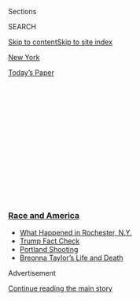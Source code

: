 <div id="app">

<div>

<div>

<div>

<div class="NYTAppHideMasthead css-1q2w90k e1suatyy0">

<div class="section css-ui9rw0 e1suatyy2">

<div class="css-eph4ug er09x8g0">

<div class="css-6n7j50">

</div>

<span class="css-1dv1kvn">Sections</span>

<div class="css-10488qs">

<span class="css-1dv1kvn">SEARCH</span>

</div>

[Skip to content](#site-content)[Skip to site index](#site-index)

</div>

<div id="masthead-section-label" class="css-1wr3we4 eaxe0e00">

[New
York](https://www.nytimes3xbfgragh.onion/section/nyregion)

</div>

<div class="css-10698na e1huz5gh0">

</div>

</div>

<div id="masthead-bar-one" class="section hasLinks css-15hmgas e1csuq9d3">

<div class="css-uqyvli e1csuq9d0">

</div>

<div class="css-1uqjmks e1csuq9d1">

</div>

<div class="css-9e9ivx">

[](https://myaccount.nytimes3xbfgragh.onion/auth/login?response_type=cookie&client_id=vi)

</div>

<div class="css-1bvtpon e1csuq9d2">

[Today’s
Paper](https://www.nytimes3xbfgragh.onion/section/todayspaper)

</div>

</div>

</div>

</div>

<div data-aria-hidden="false">

<div id="site-content" data-role="main">

<div>

<div class="css-1aor85t" style="opacity:0.000000001;z-index:-1;visibility:hidden">

<div class="css-1hqnpie">

<div class="css-epjblv">

<span class="css-17xtcya">[New
York](/section/nyregion)</span><span class="css-x15j1o">|</span><span class="css-fwqvlz">Daniel
Prude’s Death: Police Silence and Accusations of a
Cover-Up</span>

</div>

<div class="css-k008qs">

<div class="css-1iwv8en">

<span class="css-18z7m18"></span>

<div>

</div>

</div>

<span class="css-1n6z4y">https://nyti.ms/2Z3h7GD</span>

<div class="css-1705lsu">

<div class="css-4xjgmj">

<div class="css-4skfbu" data-role="toolbar" data-aria-label="Social Media Share buttons, Save button, and Comments Panel with current comment count" data-testid="share-tools">

  - 
  - 
  - 
  - 
    
    <div class="css-6n7j50">
    
    </div>

  - 

</div>

</div>

</div>

</div>

</div>

</div>

<div class="css-13pd83m">

<div class="css-l9svim">

### [<span class="css-pa1jbp"><span class="css-1rxm0ex">Race and</span><span class="css-1rxm0ex"> America</span></span>](https://www.nytimes3xbfgragh.onion/news-event/george-floyd-protests-minneapolis-new-york-los-angeles?name=styln-george-floyd&region=TOP_BANNER&block=storyline_menu_recirc&action=click&pgtype=Article&impression_id=e8adb670-f277-11ea-882a-edf7a22bd498&variant=undefined)

  - <span class="css-ousu42">[What Happened in Rochester,
    N.Y.](https://www.nytimes3xbfgragh.onion/2020/09/04/nyregion/rochester-police-daniel-prude.html?name=styln-george-floyd&region=TOP_BANNER&block=storyline_menu_recirc&action=click&pgtype=Article&impression_id=e8adb671-f277-11ea-882a-edf7a22bd498&variant=undefined)</span>
  - <span class="css-ousu42">[Trump Fact
    Check](https://www.nytimes3xbfgragh.onion/2020/09/01/us/politics/trump-fact-check-protests.html?name=styln-george-floyd&region=TOP_BANNER&block=storyline_menu_recirc&action=click&pgtype=Article&impression_id=e8adb672-f277-11ea-882a-edf7a22bd498&variant=undefined)</span>
  - <span class="css-ousu42">[Portland
    Shooting](https://www.nytimes3xbfgragh.onion/2020/08/30/us/portland-shooting-explained.html?name=styln-george-floyd&region=TOP_BANNER&block=storyline_menu_recirc&action=click&pgtype=Article&impression_id=e8adb673-f277-11ea-882a-edf7a22bd498&variant=undefined)</span>
  - <span class="css-ousu42">[Breonna Taylor’s Life and
    Death](https://www.nytimes3xbfgragh.onion/2020/08/30/us/breonna-taylor-police-killing.html?name=styln-george-floyd&region=TOP_BANNER&block=storyline_menu_recirc&action=click&pgtype=Article&impression_id=e8addd80-f277-11ea-882a-edf7a22bd498&variant=undefined)</span>

</div>

</div>

<div id="top-wrapper" class="css-1sy8kpn">

<div id="top-slug" class="css-l9onyx">

Advertisement

</div>

[Continue reading the main
story](#after-top)

<div class="ad top-wrapper" style="text-align:center;height:100%;display:block;min-height:250px">

<div id="top" class="place-ad" data-position="top" data-size-key="top">

</div>

</div>

<div id="after-top">

</div>

</div>

<div>

<div id="sponsor-wrapper" class="css-1hyfx7x">

<div id="sponsor-slug" class="css-19vbshk">

Supported by

</div>

[Continue reading the main
story](#after-sponsor)

<div id="sponsor" class="ad sponsor-wrapper" style="text-align:center;height:100%;display:block">

</div>

<div id="after-sponsor">

</div>

</div>

<div class="css-186x18t">

</div>

<div class="css-1vkm6nb ehdk2mb0">

# Daniel Prude’s Death: Police Silence and Accusations of a Cover-Up

</div>

The police in Rochester, N.Y., treated the death of Mr. Prude as a drug
overdose. The case drew scrutiny when footage showed that he had been
pinned down and hooded by officers.

<div class="css-79elbk" data-testid="photoviewer-wrapper">

<div class="css-z3e15g" data-testid="photoviewer-wrapper-hidden">

</div>

<div class="css-1a48zt4 ehw59r15" data-testid="photoviewer-children">

![<span class="css-16f3y1r e13ogyst0" data-aria-hidden="true">A memorial
for Daniel Prude was set up this week in Rochester, N.Y., near the
location where he was taken into police custody. He died in
March.</span><span class="css-cnj6d5 e1z0qqy90" itemprop="copyrightHolder"><span class="css-1ly73wi e1tej78p0">Credit...</span><span><span>Joshua
Rashaad McFadden for The New York
Times</span></span></span>](https://static01.graylady3jvrrxbe.onion/images/2020/09/04/nyregion/04rochester/04rochester-articleLarge.jpg?quality=75&auto=webp&disable=upscale)

</div>

</div>

<div class="css-18e8msd">

<div class="css-vp77d3 epjyd6m0">

<div class="css-1baulvz">

By [<span class="css-1baulvz" itemprop="name">Michael
Wilson</span>](https://www.nytimes3xbfgragh.onion/by/michael-wilson),
[<span class="css-1baulvz" itemprop="name">Jesse
McKinley</span>](https://www.nytimes3xbfgragh.onion/by/jesse-mckinley),
[<span class="css-1baulvz" itemprop="name">Luis
Ferré-Sadurní</span>](https://www.nytimes3xbfgragh.onion/by/luis-ferre-sadurni),
[<span class="css-1baulvz" itemprop="name">Troy
Closson</span>](https://www.nytimes3xbfgragh.onion/by/troy-closson) and
[<span class="css-1baulvz last-byline" itemprop="name">Sarah Maslin
Nir</span>](https://www.nytimes3xbfgragh.onion/by/sarah-maslin-nir)

</div>

</div>

  - 
    
    <div class="css-ld3wwf e16638kd2">
    
    Published Sept. 4, 2020Updated Sept. 8,
    2020
    
    </div>

  - 
    
    <div class="css-4xjgmj">
    
    <div class="css-pvvomx" data-role="toolbar" data-aria-label="Social Media Share buttons, Save button, and Comments Panel with current comment count" data-testid="share-tools">
    
      - 
      - 
      - 
      - 
        
        <div class="css-6n7j50">
        
        </div>
    
      - 
    
    </div>
    
    </div>

</div>

</div>

<div class="section meteredContent css-1r7ky0e" name="articleBody" itemprop="articleBody">

<div class="css-1fanzo5 StoryBodyCompanionColumn">

<div class="css-53u6y8">

In the minutes after Daniel Prude’s heart briefly stopped during a
struggle with officers who had [pulled a hood over his
head](https://www.nytimes3xbfgragh.onion/2020/09/03/nyregion/daniel-prude-police-rochester.html),
an unofficial police narrative took hold: He had suffered a drug
overdose.

That account hardened when the [police chief in Rochester,
N.Y.,](https://www.nytimes3xbfgragh.onion/2020/09/08/nyregion/rochester-police-chief-resigns-prude.html)
told the mayor that a man in custody was in the hospital after taking
PCP, or angel dust.

Mr. Prude died a week later, on March 30, but the Rochester police
department offered no public comment in response, continuing to treat
his death as an overdose. An extended period of silence followed,
beginning in Rochester and leading all the way to the state capital. It
ended this week with deepening scrutiny of the long-overlooked case and
accusations from Mr. Prude’s family that the city and state have engaged
in a cover-up.

Mr. Prude’s death drew national attention on Wednesday after his family
released police body camera footage, obtained through a public records
request, that showed Mr. Prude surrounded by police officers, naked,
handcuffed and held facedown in the street, wearing the hood.

</div>

</div>

<div class="css-1fanzo5 StoryBodyCompanionColumn">

<div class="css-53u6y8">

He was under the influence of PCP, and having a psychotic episode. Mr.
Prude seemed lucid at times but at other points asked for money or a
gun. He did not resist arrest and was unarmed.

The Rochester police chief this week denied that he and the department
had misled the public. But an examination by The New York Times of the
official response to Mr. Prude’s death shows that police and city
officials in Rochester withheld information about their handling of the
case.

When Mr. Prude died, the police issued no news release. No publicity
followed a county autopsy in mid-April that determined that the manner
of death was homicide, and found that Mr. Prude, 41, had suffered
“complications of asphyxia,” with the PCP a contributing factor.

An internal investigation in late April quickly cleared the officers
involved of any wrongdoing; its findings were never disclosed. ([The
seven officers involved were suspended only on
Thursday](https://www.nytimes3xbfgragh.onion/2020/09/03/nyregion/daniel-prude-police-rochester.html).)

Despite a national debate over race and law enforcement, state officials
made little effort to bring attention to Mr. Prude’s death. The state
attorney general’s office did not disclose that it was investigating the
case until this week, though it said it does not generally announce such
inquiries until they are concluded.

</div>

</div>

<div class="css-1fanzo5 StoryBodyCompanionColumn">

<div class="css-53u6y8">

Gov. Andrew M. Cuomo’s only public mention of the case before this week
came on July 15, three months after a county medical examiner had ruled
it a homicide, when the governor issued an order [formally declaring
that the attorney general had
jurisdiction](https://www.governor.ny.gov/news/no-14735-amendment-executive-order-147-special-prosecutor-investigate-and-prosecute-matters).

<div class="css-79elbk" data-testid="photoviewer-wrapper">

<div class="css-z3e15g" data-testid="photoviewer-wrapper-hidden">

</div>

<div class="css-1a48zt4 ehw59r15" data-testid="photoviewer-children">

<div class="css-zgakxe erfvjey0">

<span class="css-1ly73wi e1tej78p0">Image</span>

<div class="css-zjzyr8">

<div data-testid="lazyimage-container" style="height:533.6px">

</div>

</div>

</div>

<span class="css-16f3y1r e13ogyst0" data-aria-hidden="true">Mr.
Prude</span><span class="css-cnj6d5 e1z0qqy90" itemprop="copyrightHolder"><span class="css-1ly73wi e1tej78p0">Credit...</span><span>via
Prude Family</span></span>

</div>

</div>

And even as the nation erupted in outrage over the death of George
Floyd, a Black man who died in Minneapolis after a police officer held a
knee to his neck, New Yorkers were kept in the dark about another death
in police custody.

Days after Mr. Floyd’s death, state prosecutors asked a City of
Rochester lawyer to withhold body camera footage from the public because
releasing such evidence would interfere with the office’s investigation,
the mayor’s office said on Thursday.

The attorney general’s office denied this, noting that the city and the
Rochester police department were “free to move forward with their own
investigation.” Rochester city officials, however, repeated their
assertion on Friday.

A combination of factors may have ultimately caused Mr. Prude’s death,
according to the medical examiner’s report. But the release by Mr.
Prude’s family of officers’ body camera footage from that night —
showing a naked Black man, handcuffed and hooded in the falling snow —
radically complicated the police narrative.

His death added another name to the list of Black people, including Mr.
Floyd and Breonna Taylor, who lost their lives after police encounters,
leading to unrest in the nation’s streets and providing a potent issue
in the 2020 presidential election.

</div>

</div>

<div class="css-1fanzo5 StoryBodyCompanionColumn">

<div class="css-53u6y8">

Protesters have taken to the streets of Rochester every night since the
video was made public on Wednesday. They have grown in intensity, with
the police using pepper spray to disperse crowds on Thursday.

On Friday night, what began as a peaceful rally at Martin Luther King
Jr. Memorial Park took a violent turn. Protesters marching past
restaurants [overturned tables and threw furniture and
bottles](https://twitter.com/ScooterCasterNY/status/1302060108898357257)
as diners scattered. Police officers in riot gear responded to the
chaotic scene with pepper spray and orders to disperse.

Later, as protesters paused at the intersection of East Avenue and
Alexander Street at about 1:20 a.m. Saturday, two cars drove into the
crowd, knocking at least two people to the ground. In videos shared on
Twitter, the driver of at least one car can be seen spraying
demonstrators with chemicals and racing away.

</div>

</div>

<div class="css-cfo9c3">

</div>

<div class="css-1fanzo5 StoryBodyCompanionColumn">

<div class="css-53u6y8">

Events in the case began on March 22, when Mr. Prude, a father of five
from Chicago, arrived at his brother’s home in Rochester. He had been
kicked off an Amtrak train in Buffalo, about 75 miles to the west, and
he appeared deeply troubled, seeming to hallucinate and trying to hurt
himself by jumping down a flight of stairs, family members said.

His brother, Joe Prude, had him hospitalized that very day for
evaluation, but the hospital released him hours later.

</div>

</div>

<div class="css-79elbk" data-testid="photoviewer-wrapper">

<div class="css-z3e15g" data-testid="photoviewer-wrapper-hidden">

</div>

<div class="css-1a48zt4 ehw59r15" data-testid="photoviewer-children">

![<span class="css-16f3y1r e13ogyst0" data-aria-hidden="true">Footage
from a police body camera shows an officer placing a hood over Mr.
Prude’s
head.</span><span class="css-cnj6d5 e1z0qqy90" itemprop="copyrightHolder"><span class="css-1ly73wi e1tej78p0">Credit...</span><span>Rochester
Police Department, via Associated
Press</span></span>](https://static01.graylady3jvrrxbe.onion/images/2020/09/04/nyregion/04rochester-03/04rochester-03-articleLarge.jpg?quality=75&auto=webp&disable=upscale)

</div>

</div>

<div class="css-1fanzo5 StoryBodyCompanionColumn">

<div class="css-53u6y8">

In the early hours of March 23, Mr. Prude ran from his brother’s home in
just a tank top and long underwear on a freezing night. A short time
later, officers responded to a 911 call of a naked man who was ranting
in the streets and telling at least one passing stranger that he had the
coronavirus.

</div>

</div>

<div class="css-1fanzo5 StoryBodyCompanionColumn">

<div class="css-53u6y8">

Officers arrived and handcuffed Mr. Prude without incident as he sat in
the street. Between prayers and profanities, and demands for money or a
cigarette — or a gun — he spat on the street, ignoring officers’
commands to stop, the footage shows. An officer draped a mesh hood —
[known as a spit
sock](https://www.nytimes3xbfgragh.onion/2020/09/03/nyregion/spit-hoods-police.html)
— over his head, and he became more agitated, attempting to rise to his
feet.

Officers pinned him to the ground, and his pleas turned into muffled
gurgles inside the hood, then stopped altogether.

An ambulance arrived, and a paramedic performed chest compressions. Mr.
Prude was in cardiac distress — or “coded,” in medical jargon. One of
the paramedics stood up and addressed the officers.

“So, PCP can cause what we call ‘excited delirium,’” she said, as
recorded on an officer’s body camera. “I guarantee you that’s how he
coded. It’s not you guys’ fault. You’ve got to keep yourselves safe.”

No one disagreed.

</div>

</div>

<div class="css-79elbk" data-testid="photoviewer-wrapper">

<div class="css-z3e15g" data-testid="photoviewer-wrapper-hidden">

</div>

<div class="css-1a48zt4 ehw59r15" data-testid="photoviewer-children">

<div class="css-1xdhyk6 erfvjey0">

<span class="css-1ly73wi e1tej78p0">Image</span>

<div class="css-zjzyr8">

<div data-testid="lazyimage-container" style="height:290px">

</div>

</div>

</div>

<span class="css-16f3y1r e13ogyst0" data-aria-hidden="true">Mayor Lovely
Warren of Rochester said the city’s police chief did not inform her of
the actions taken to restrain Mr. Prude. The chief this week denied that
he or the Police Department had engaged in a
cover-up.</span><span class="css-cnj6d5 e1z0qqy90" itemprop="copyrightHolder"><span class="css-1ly73wi e1tej78p0">Credit...</span><span>Joshua
Rashaad McFadden for The New York Times</span></span>

</div>

</div>

<div class="css-1fanzo5 StoryBodyCompanionColumn">

<div class="css-53u6y8">

Later that day, the Rochester police chief, La’Ron Singletary, told
Lovely Warren, the mayor, “that Mr. Prude had an apparent drug overdose
while in custody,” Ms. Warren said in a statement this week. “Chief
Singletary never informed Mayor Warren of the actions his officers took
to forcibly restrain Mr. Prude,” the statement said.

</div>

</div>

<div class="css-1fanzo5 StoryBodyCompanionColumn">

<div class="css-53u6y8">

The Rochester Police Department did not return repeated calls and emails
for comment on Friday. Chief Singletary insisted on Wednesday that the
police were not hiding anything.

“I know that there is a rhetoric that is out there that this is a
cover-up,” the chief said. “This is not a cover-up.”

While Mr. Prude was in the hospital, his brother — forbidden to visit
because of concerns over the coronavirus — could find out little about
his condition.

He called a lawyer’s office, and on April 3, the family filed an open
records request with the Rochester Police Department seeking footage
from the body cameras and a request that any evidence in the encounter
with Mr. Prude be preserved, according to the lawyer, Elliot Shields.

Letitia James, the state attorney general, learned of the case on April
16, after her office was informed by the county district attorney of the
preliminary autopsy report that showed asphyxiation was a cause of
death. Ms. James’s office took over the case by April 21 and began an
investigation.

The Rochester police were already closing their own internal
investigation, interviewing the officers involved and reviewing their
body camera footage. It concluded on April 27: “Based upon the
investigation, the officers’ actions and conduct displayed when dealing
with Prude appear to be appropriate and consistent with their training.”

The case remained under wraps in May, even as the country erupted in
protests. On June 4, a little more than a week after the death of Mr.
Floyd, a top official in Ms. James’s office[asked city
officials](https://twitter.com/WHEC_AHyman/status/1301713197452361728)
not to release body camera footage so as not to “interfere with the
attorney general’s ongoing investigation,” the Rochester mayor’s office
said this week.

</div>

</div>

<div class="css-1fanzo5 StoryBodyCompanionColumn">

<div class="css-53u6y8">

“The city complied with the attorney general’s office request,” said
Justin Roj, a city
spokesman.

</div>

</div>

<div class="css-79elbk" data-testid="photoviewer-wrapper">

<div class="css-z3e15g" data-testid="photoviewer-wrapper-hidden">

</div>

<div class="css-1a48zt4 ehw59r15" data-testid="photoviewer-children">

<div class="css-1xdhyk6 erfvjey0">

<span class="css-1ly73wi e1tej78p0">Image</span>

<div class="css-zjzyr8">

<div data-testid="lazyimage-container" style="height:290px">

</div>

</div>

</div>

<span class="css-16f3y1r e13ogyst0" data-aria-hidden="true">Demonstrators
in Rochester protested Mr. Prude’s death through the night on
Thursday.</span><span class="css-cnj6d5 e1z0qqy90" itemprop="copyrightHolder"><span class="css-1ly73wi e1tej78p0">Credit...</span><span>Joshua
Rashaad McFadden for The New York Times</span></span>

</div>

</div>

<div class="css-1fanzo5 StoryBodyCompanionColumn">

<div class="css-53u6y8">

Ms. James’s office bluntly denied that.

“There was never a request from the attorney general’s office to the
City of Rochester corporation counsel to withhold information about the
events surrounding the death of Daniel Prude, plain and simple,” a
spokeswoman for the office said in a statement.

Mr. Shields, the Prude family’s lawyer, was still awaiting the videos he
had requested from the Rochester police when he and family members,
including Mr. Prude’s father, were invited to view those same videos in
the attorney general’s office on July 31. The footage was horrifying,
Mr. Shields said.

“It was honestly the most difficult thing I’ve ever done as an
attorney,” he said. “I thought the father was going to die of an
asthma attack. He had the inhaler out. He couldn’t breathe. It was
horrible.”

On Aug. 4, the Rochester corporation counsel reviewed the camera footage
before releasing it to Mr. Shields and the Prude family, and shared it
with the mayor for the first time. It was the first time she learned
officers had struggled with Mr. Prude, more than four months after that
night, she said this week.

The release of the videos on Wednesday brought the first public comments
from Mr. Cuomo and Ms.
James.

</div>

</div>

<div class="css-79elbk" data-testid="photoviewer-wrapper">

<div class="css-z3e15g" data-testid="photoviewer-wrapper-hidden">

</div>

<div class="css-1a48zt4 ehw59r15" data-testid="photoviewer-children">

<div class="css-1xdhyk6 erfvjey0">

<span class="css-1ly73wi e1tej78p0">Image</span>

<div class="css-zjzyr8">

<div data-testid="lazyimage-container" style="height:515.5555555555555px">

</div>

</div>

</div>

<span class="css-16f3y1r e13ogyst0" data-aria-hidden="true">Demonstrations
have been a daily occurrence in the city since the video was released to
the public on
Wednesday.</span><span class="css-cnj6d5 e1z0qqy90" itemprop="copyrightHolder"><span class="css-1ly73wi e1tej78p0">Credit...</span><span>Joshua
Rashaad McFadden for The New York Times</span></span>

</div>

</div>

<div class="css-1fanzo5 StoryBodyCompanionColumn">

<div class="css-53u6y8">

The state’s only other acknowledgment of the investigation into Mr.
Prude’s death came on July 15, when Mr. Cuomo’s order was posted on a
[state
website,](https://www.governor.ny.gov/news/no-14735-amendment-executive-order-147-special-prosecutor-investigate-and-prosecute-matters)
but not publicized.

The attorney general’s office has defended its actions and the pace of
investigation, noting that such probes — authorized by [a 2015 executive
order](https://www.governor.ny.gov/sites/governor.ny.gov/files/atoms/old-files//EO147.pdf)
by Governor Cuomo — sometimes take more than a year to complete and
involve extensive interviews, examination of police and medical records
and reviews of police protocol. As of Friday, the seven suspended
officers still had not agreed to be questioned by Ms. James’s office,
according to a person with knowledge of the investigation.

On Thursday, Mr. Cuomo asked for the case “to be concluded ‎as
expeditiously as possible” and urged the Rochester Police Department to
cooperate.

In [a news
conference](https://www.facebookcorewwwi.onion/watch/live/?v=997967440651864&ref=search)
on Thursday afternoon, Rochester’s mayor, Ms. Warren, said she was
personally and professionally offended that her police chief had failed
“to fully and accurately inform me of what occurred with Mr. Prude.”

But Ms. Warren, a lawyer, also blamed herself, saying that she had
approached the case — and the investigation — in “the mind-set of an
attorney, and not necessarily the mind-set of a human being.”

“What I saw in that video,” the mayor said, “was a man who needed help,
a man who needed compassion, a man who needed humanity, a man who we
should have respected, a man who was in crisis.

“Our response to him,” she concluded, “was wrong.”

Joshua Rashaad McFadden contributed reporting.

</div>

</div>

</div>

<div>

</div>

<div>

</div>

<div>

</div>

<div>

<div id="bottom-wrapper" class="css-1ede5it">

<div id="bottom-slug" class="css-l9onyx">

Advertisement

</div>

[Continue reading the main
story](#after-bottom)

<div id="bottom" class="ad bottom-wrapper" style="text-align:center;height:100%;display:block;min-height:90px">

</div>

<div id="after-bottom">

</div>

</div>

</div>

</div>

</div>

## Site Index

<div>

</div>

## Site Information Navigation

  - [© <span>2020</span> <span>The New York Times
    Company</span>](https://help.nytimes3xbfgragh.onion/hc/en-us/articles/115014792127-Copyright-notice)

<!-- end list -->

  - [NYTCo](https://www.nytco.com/)
  - [Contact
    Us](https://help.nytimes3xbfgragh.onion/hc/en-us/articles/115015385887-Contact-Us)
  - [Work with us](https://www.nytco.com/careers/)
  - [Advertise](https://nytmediakit.com/)
  - [T Brand Studio](http://www.tbrandstudio.com/)
  - [Your Ad
    Choices](https://www.nytimes3xbfgragh.onion/privacy/cookie-policy#how-do-i-manage-trackers)
  - [Privacy](https://www.nytimes3xbfgragh.onion/privacy)
  - [Terms of
    Service](https://help.nytimes3xbfgragh.onion/hc/en-us/articles/115014893428-Terms-of-service)
  - [Terms of
    Sale](https://help.nytimes3xbfgragh.onion/hc/en-us/articles/115014893968-Terms-of-sale)
  - [Site
    Map](https://spiderbites.nytimes3xbfgragh.onion)
  - [Help](https://help.nytimes3xbfgragh.onion/hc/en-us)
  - [Subscriptions](https://www.nytimes3xbfgragh.onion/subscription?campaignId=37WXW)

</div>

</div>

</div>

</div>
